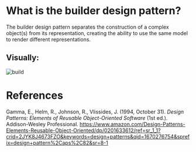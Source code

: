# What is the builder design pattern? 


The builder design pattern separates the construction of a complex object(s) from its representation, creating the ability to use the same model to render different representations.  

## Visually: 
![build](https://user-images.githubusercontent.com/109105989/206360848-4965a063-6008-4c53-975b-c7aacb5dd04e.png)



# References 
Gamma, E., Helm, R., Johnson, R., Vlissides, J. (1994, October 31). *Design Patterns: Elements of Reusable Object-Oriented Software* (1st ed.). Addison-Wesley Professional. <https://www.amazon.com/Design-Patterns-Elements-Reusable-Object-Oriented/dp/0201633612/ref=sr_1_1?crid=2JYK8J4673FZO&keywords=design+patterns&qid=1670276754&sprefix=design+pattern%2Caps%2C82&sr=8-1> 
